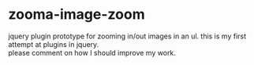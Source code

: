 zooma-image-zoom
================
jquery plugin prototype for zooming in/out images in an ul.
this is my first attempt at plugins in jquery.<br>
please comment on how I should improve my work.
